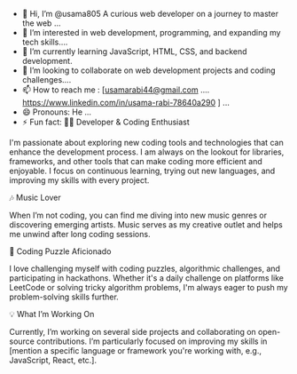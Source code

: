 - 👋 Hi, I’m @usama805  A curious web developer on a journey to master the web ... 
- 👀 I’m interested in web development, programming, and expanding my tech skills....
- 🌱 I’m currently learning JavaScript, HTML, CSS, and backend development.
- 💞️ I’m looking to collaborate on web development projects and coding challenges....
- 📫 How to reach me  : [usamarabi44@gmail.com  ....  https://www.linkedin.com/in/usama-rabi-78640a290 ] ...
- 😄 Pronouns:   He  ...
- ⚡ Fun fact:  👨‍💻 Developer & Coding Enthusiast

I'm passionate about exploring new coding tools and technologies that can enhance the development process. I am always on the lookout for libraries, frameworks, and other tools that can make coding more efficient and enjoyable. I focus on continuous learning, trying out new languages, and improving my skills with every project.

🎶 Music Lover

When I’m not coding, you can find me diving into new music genres or discovering emerging artists. Music serves as my creative outlet and helps me unwind after long coding sessions.

🧩 Coding Puzzle Aficionado

I love challenging myself with coding puzzles, algorithmic challenges, and participating in hackathons. Whether it's a daily challenge on platforms like LeetCode or solving tricky algorithm problems, I'm always eager to push my problem-solving skills further.

💡 What I’m Working On

Currently, I’m working on several side projects and collaborating on open-source contributions. I’m particularly focused on improving my skills in [mention a specific language or framework you're working with, e.g., JavaScript, React, etc.].


<!---
usama805/usama805 is a ✨ special ✨ repository because its `README.md` (this file) appears on your GitHub profile.
You can click the Preview link to take a look at your changes.
--->
